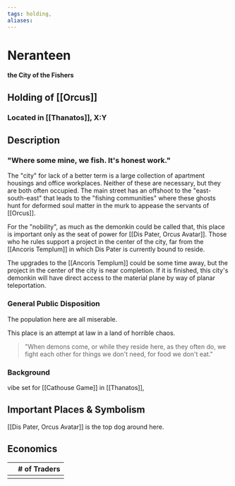 ```yaml
---
tags: holding,
aliases:
---
```

# Neranteen
#### the City of the Fishers
## Holding of [[Orcus]]
### Located in [[Thanatos]], X:Y
## Description
### "Where some mine, we fish. It's honest work."

The "city" for lack of a better term is a large collection of apartment housings and office workplaces. Neither of these are necessary, but they are both often occupied. The main street has an offshoot to the "east-south-east" that leads to the "fishing communities" where these ghosts hunt for deformed soul matter in the murk to appease the servants of [[Orcus]].

For the "nobility", as much as the demonkin could be called that, this place is important only as the seat of power for [[Dis Pater, Orcus Avatar]]. Those who he rules support a project in the center of the city, far from the [[Ancoris Templum]] in which Dis Pater is currently bound to reside. 

The upgrades to the [[Ancoris Templum]] could be some time away, but the project in the center of the city is near completion. If it is finished, this city's demonkin will have direct access to the material plane by way of planar teleportation.

### General Public Disposition

The population here are all miserable. 

This place is an attempt at law in a land of horrible chaos. 

> "When demons come, or while they reside here, as they often do, we fight each other for things we don't need, for food we don't eat."


### Background

vibe set for [[Cathouse Game]] in [[Thanatos]], 

## Important Places & Symbolism

[[Dis Pater, Orcus Avatar]] is the top dog around here.

## Economics
|     | # of Traders |
| --- | ------------ |
|     |              |
